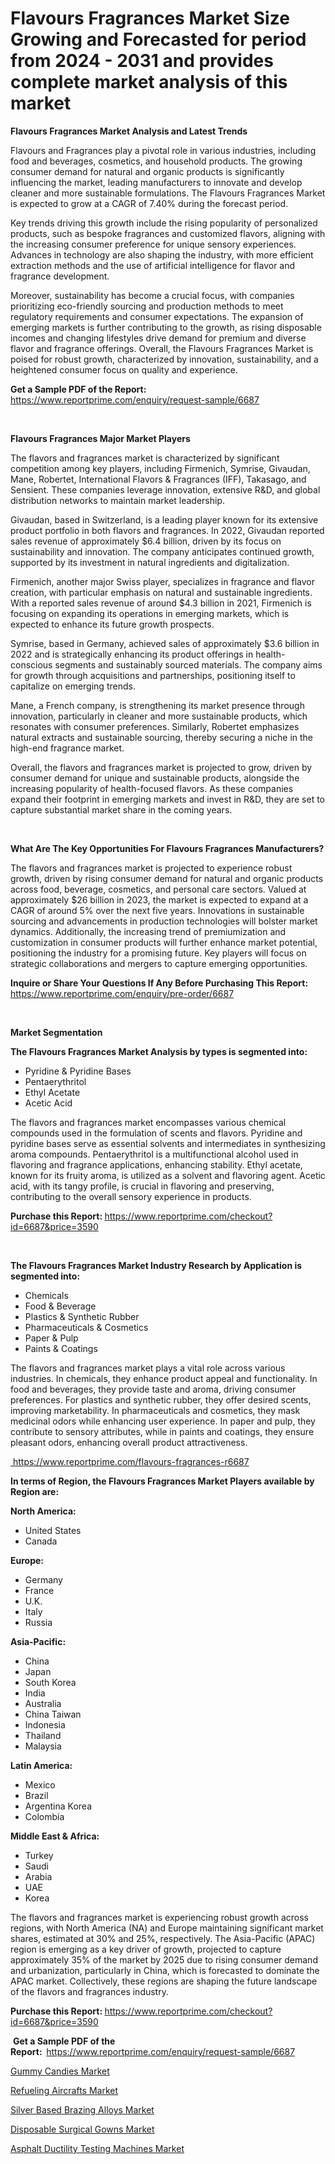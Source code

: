<p><h1>Flavours Fragrances Market Size Growing and Forecasted for period from 2024 - 2031 and provides complete market analysis of this market</h1></p><p><strong>Flavours Fragrances Market Analysis and Latest Trends</strong></p>
<p><p>Flavours and Fragrances play a pivotal role in various industries, including food and beverages, cosmetics, and household products. The growing consumer demand for natural and organic products is significantly influencing the market, leading manufacturers to innovate and develop cleaner and more sustainable formulations. The Flavours Fragrances Market is expected to grow at a CAGR of 7.40% during the forecast period. </p><p>Key trends driving this growth include the rising popularity of personalized products, such as bespoke fragrances and customized flavors, aligning with the increasing consumer preference for unique sensory experiences. Advances in technology are also shaping the industry, with more efficient extraction methods and the use of artificial intelligence for flavor and fragrance development. </p><p>Moreover, sustainability has become a crucial focus, with companies prioritizing eco-friendly sourcing and production methods to meet regulatory requirements and consumer expectations. The expansion of emerging markets is further contributing to the growth, as rising disposable incomes and changing lifestyles drive demand for premium and diverse flavor and fragrance offerings. Overall, the Flavours Fragrances Market is poised for robust growth, characterized by innovation, sustainability, and a heightened consumer focus on quality and experience.</p></p>
<p><strong>Get a Sample PDF of the Report:&nbsp;</strong> <a href="https://www.reportprime.com/enquiry/request-sample/6687">https://www.reportprime.com/enquiry/request-sample/6687</a></p>
<p>&nbsp;</p>
<p><strong>Flavours Fragrances Major Market Players</strong></p>
<p><p>The flavors and fragrances market is characterized by significant competition among key players, including Firmenich, Symrise, Givaudan, Mane, Robertet, International Flavors & Fragrances (IFF), Takasago, and Sensient. These companies leverage innovation, extensive R&D, and global distribution networks to maintain market leadership.</p><p>Givaudan, based in Switzerland, is a leading player known for its extensive product portfolio in both flavors and fragrances. In 2022, Givaudan reported sales revenue of approximately $6.4 billion, driven by its focus on sustainability and innovation. The company anticipates continued growth, supported by its investment in natural ingredients and digitalization.</p><p>Firmenich, another major Swiss player, specializes in fragrance and flavor creation, with particular emphasis on natural and sustainable ingredients. With a reported sales revenue of around $4.3 billion in 2021, Firmenich is focusing on expanding its operations in emerging markets, which is expected to enhance its future growth prospects.</p><p>Symrise, based in Germany, achieved sales of approximately $3.6 billion in 2022 and is strategically enhancing its product offerings in health-conscious segments and sustainably sourced materials. The company aims for growth through acquisitions and partnerships, positioning itself to capitalize on emerging trends.</p><p>Mane, a French company, is strengthening its market presence through innovation, particularly in cleaner and more sustainable products, which resonates with consumer preferences. Similarly, Robertet emphasizes natural extracts and sustainable sourcing, thereby securing a niche in the high-end fragrance market.</p><p>Overall, the flavors and fragrances market is projected to grow, driven by consumer demand for unique and sustainable products, alongside the increasing popularity of health-focused flavors. As these companies expand their footprint in emerging markets and invest in R&D, they are set to capture substantial market share in the coming years.</p></p>
<p>&nbsp;</p>
<p><strong>What Are The Key Opportunities For Flavours Fragrances Manufacturers?</strong></p>
<p><p>The flavors and fragrances market is projected to experience robust growth, driven by rising consumer demand for natural and organic products across food, beverage, cosmetics, and personal care sectors. Valued at approximately $26 billion in 2023, the market is expected to expand at a CAGR of around 5% over the next five years. Innovations in sustainable sourcing and advancements in production technologies will bolster market dynamics. Additionally, the increasing trend of premiumization and customization in consumer products will further enhance market potential, positioning the industry for a promising future. Key players will focus on strategic collaborations and mergers to capture emerging opportunities.</p></p>
<p><strong>Inquire or Share Your Questions If Any Before Purchasing This Report:</strong> <a href="https://www.reportprime.com/enquiry/pre-order/6687">https://www.reportprime.com/enquiry/pre-order/6687</a></p>
<p>&nbsp;</p>
<p><strong>Market Segmentation</strong></p>
<p><strong>The Flavours Fragrances Market Analysis by types is segmented into:</strong></p>
<p><ul><li>Pyridine & Pyridine Bases</li><li>Pentaerythritol</li><li>Ethyl Acetate</li><li>Acetic Acid</li></ul></p>
<p><p>The flavors and fragrances market encompasses various chemical compounds used in the formulation of scents and flavors. Pyridine and pyridine bases serve as essential solvents and intermediates in synthesizing aroma compounds. Pentaerythritol is a multifunctional alcohol used in flavoring and fragrance applications, enhancing stability. Ethyl acetate, known for its fruity aroma, is utilized as a solvent and flavoring agent. Acetic acid, with its tangy profile, is crucial in flavoring and preserving, contributing to the overall sensory experience in products.</p></p>
<p><strong>Purchase this Report:&nbsp;</strong><a href="https://www.reportprime.com/checkout?id=6687&price=3590">https://www.reportprime.com/checkout?id=6687&price=3590</a></p>
<p>&nbsp;</p>
<p><strong>The Flavours Fragrances Market Industry Research by Application is segmented into:</strong></p>
<p><ul><li>Chemicals</li><li>Food & Beverage</li><li>Plastics & Synthetic Rubber</li><li>Pharmaceuticals & Cosmetics</li><li>Paper & Pulp</li><li>Paints & Coatings</li></ul></p>
<p><p>The flavors and fragrances market plays a vital role across various industries. In chemicals, they enhance product appeal and functionality. In food and beverages, they provide taste and aroma, driving consumer preferences. For plastics and synthetic rubber, they offer desired scents, improving marketability. In pharmaceuticals and cosmetics, they mask medicinal odors while enhancing user experience. In paper and pulp, they contribute to sensory attributes, while in paints and coatings, they ensure pleasant odors, enhancing overall product attractiveness.</p></p>
<p><a href="https://www.reportprime.com/flavours-fragrances-r6687">&nbsp;https://www.reportprime.com/flavours-fragrances-r6687</a></p>
<p><strong>In terms of Region, the Flavours Fragrances Market Players available by Region are:</strong></p>
<p>
    <p> <strong> North America: </strong>
        <ul>
            <li>United States</li>
            <li>Canada</li>
        </ul>
        </p> 
    <p> <strong> Europe: </strong>
        <ul>
            <li>Germany</li>
            <li>France</li>
            <li>U.K.</li>
            <li>Italy</li>
            <li>Russia</li>
        </ul>
        </p> 
    <p> <strong> Asia-Pacific: </strong>
        <ul>
            <li>China</li>
            <li>Japan</li>
            <li>South Korea</li>
            <li>India</li>
            <li>Australia</li>
            <li>China Taiwan</li>
            <li>Indonesia</li>
            <li>Thailand</li>
            <li>Malaysia</li>
        </ul>
        </p> 
    <p> <strong> Latin America: </strong>
        <ul>
            <li>Mexico</li>
            <li>Brazil</li>
            <li>Argentina Korea</li>
            <li>Colombia</li>
        </ul>
        </p> 
    <p> <strong> Middle East & Africa: </strong>
        <ul>
            <li>Turkey</li>
            <li>Saudi</li>
            <li>Arabia</li>
            <li>UAE</li>
            <li>Korea</li>
        </ul>
    </p>
    </p>
<p><p>The flavors and fragrances market is experiencing robust growth across regions, with North America (NA) and Europe maintaining significant market shares, estimated at 30% and 25%, respectively. The Asia-Pacific (APAC) region is emerging as a key driver of growth, projected to capture approximately 35% of the market by 2025 due to rising consumer demand and urbanization, particularly in China, which is forecasted to dominate the APAC market. Collectively, these regions are shaping the future landscape of the flavors and fragrances industry.</p></p>
<p><strong>Purchase this Report: </strong><a href="https://www.reportprime.com/checkout?id=6687&price=3590">https://www.reportprime.com/checkout?id=6687&price=3590</a></p>
<p>&nbsp;<strong>Get a Sample PDF of the Report:&nbsp;&nbsp;</strong><a href="https://www.reportprime.com/enquiry/request-sample/6687">https://www.reportprime.com/enquiry/request-sample/6687</a></p>
<p><strong></strong></p>
<p><p><a href="https://github.com/AKSHATREPORTPRIME/Market-Research-Report-List-6/blob/main/gummy-candies-market.md">Gummy Candies Market</a></p><p><a href="https://www.linkedin.com/pulse/refueling-aircrafts-industry-sector-new-technologies-market-c9x3e?trackingId=08nYnmy3RImi4FAAaC8Ohg%3D%3D">Refueling Aircrafts Market</a></p><p><a href="https://medium.com/@pelloscooterist_44143/silver-based-brazing-alloys-market-trends-and-strategic-market-insights-2024-2031-4069092f358a">Silver Based Brazing Alloys Market</a></p><p><a href="https://www.linkedin.com/pulse/disposable-surgical-gowns-market-growth-outlook-from-2024-2031-xvzqf?trackingId=Nlwlt7CYRJ2LS7oHtYlo6A%3D%3D">Disposable Surgical Gowns Market</a></p><p><a href="https://issuu.com/reportprime-2/docs/asphalt-ductility-testing-machines-_05884ae69629b6">Asphalt Ductility Testing Machines Market</a></p></p>